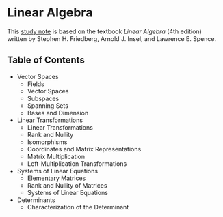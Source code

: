 Linear Algebra
===
This [study note](linear-algebra.pdf) is based on the textbook *Linear Algebra* (4th edition) written by Stephen H. Friedberg, Arnold J. Insel, and Lawrence E. Spence.

## Table of Contents
* Vector Spaces
  * Fields
  * Vector Spaces
  * Subspaces
  * Spanning Sets
  * Bases and Dimension
* Linear Transformations
  * Linear Transformations
  * Rank and Nullity
  * Isomorphisms
  * Coordinates and Matrix Representations
  * Matrix Multiplication
  * Left-Multiplication Transformations
* Systems of Linear Equations
  * Elementary Matrices
  * Rank and Nullity of Matrices
  * Systems of Linear Equations
* Determinants
  * Characterization of the Determinant